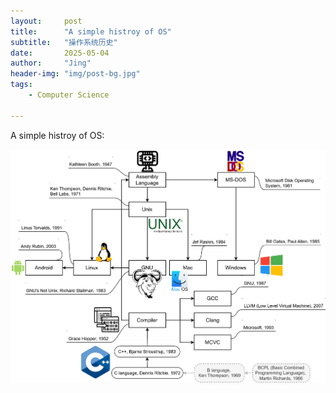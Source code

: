 ```yaml
---
layout:     post
title:      "A simple histroy of OS"
subtitle:   "操作系统历史"
date:       2025-05-04
author:     "Jing"
header-img: "img/post-bg.jpg"
tags:
    - Computer Science

---
```



A simple histroy of OS:

![](/img/history-OS.svg)
